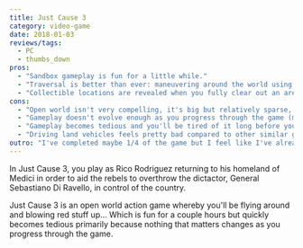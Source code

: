 ```yaml
---
title: Just Cause 3
category: video-game
date: 2018-01-03
reviews/tags:
  - PC
  - thumbs_down
pros:
  - "Sandbox gameplay is fun for a little while."
  - "Traversal is better than ever: maneuvering around the world using the grappling hook, parachute, wingsuit and especially the jetpack (DLC) is tons of fun."
  - "Collectible locations are revealed when you fully clear out an area which removes some tedium from their collecting them."
cons:
  - "Open world isn't very compelling, it's big but relatively sparse, content-wise, every region to liberate is unique but not in ways that matter."
  - "Gameplay doesn't evolve enough as you progress through the game (most gadgets and mods are acquired early and don't change the core gameplay much)."
  - "Gameplay becomes tedious and you'll be tired of it long before you clear out all the areas in the game."
  - "Driving land vehicles feels pretty bad compared to other similar games."
outro: "I've completed maybe 1/4 of the game but I feel like I've already seen everything the game has to offer. If you're interested in this game and/or have enjoyed previous games in the series, maybe pick this one up on sale and see for yourself although don't expect a life-changing experience."
---
```


In Just Cause 3, you play as Rico Rodriguez returning to his homeland of Medici in order to aid the rebels to overthrow the dictactor, General Sebastiano Di Ravello, in control of the country.

Just Cause 3 is an open world action game whereby you'll be flying around and blowing red stuff up... Which is fun for a couple hours but quickly becomes tedious primarily because nothing that matters changes as you progress through the game.
